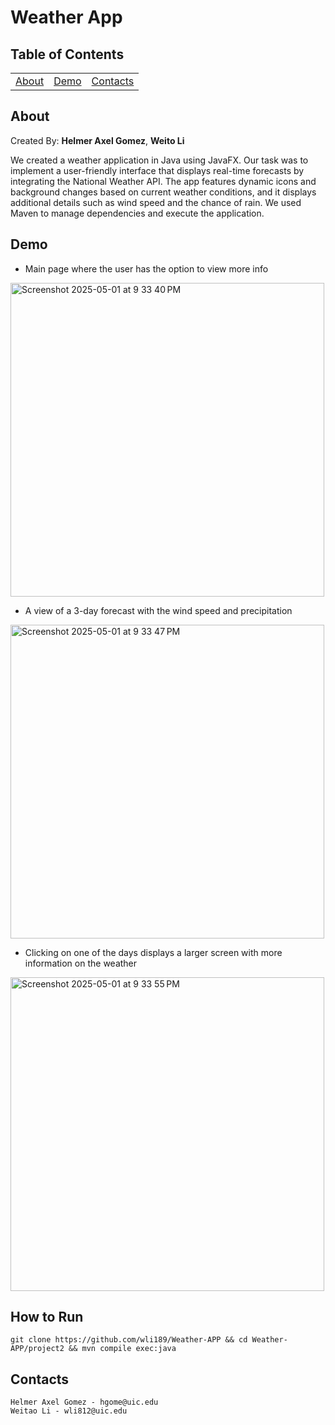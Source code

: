 # Weather App

## Table of Contents<!-- Optional -->

    
<dev align="center">
    <table align="center">
        <tr>
            <td><a href="#about">About</a></td>        
            <td><a href="#demo">Demo</a></td>
            <td><a href="#contacts">Contacts</a></td>
        </tr>
    </table>
</dev>

## About<!-- Required -->
Created By: 
**Helmer Axel Gomez**, 
**Weito Li**

We created a weather application in Java using JavaFX. Our task was to implement a user-friendly interface that displays real-time forecasts by integrating the National Weather API. The app features dynamic icons and background changes based on current weather conditions, and it displays additional details such as wind speed and the chance of rain. We used Maven to manage dependencies and execute the application.

## Demo
* Main page where the user has the option to view more info 
<img width="502" alt="Screenshot 2025-05-01 at 9 33 40 PM" src="https://github.com/user-attachments/assets/737b3308-ba14-47aa-ba82-49f2f69b15ed" />

* A view of a 3-day forecast with the wind speed and precipitation

<img width="502" alt="Screenshot 2025-05-01 at 9 33 47 PM" src="https://github.com/user-attachments/assets/fa2ad3a2-83c1-48e8-b89a-cb8ff116d76c" />

* Clicking on one of the days displays a larger screen with more information on the weather

<img width="502" alt="Screenshot 2025-05-01 at 9 33 55 PM" src="https://github.com/user-attachments/assets/2e3343d9-e17e-4b41-a1d1-3818e7736f89" />

## How to Run
```
git clone https://github.com/wli189/Weather-APP && cd Weather-APP/project2 && mvn compile exec:java
```

## Contacts
    Helmer Axel Gomez - hgome@uic.edu
    Weitao Li - wli812@uic.edu

